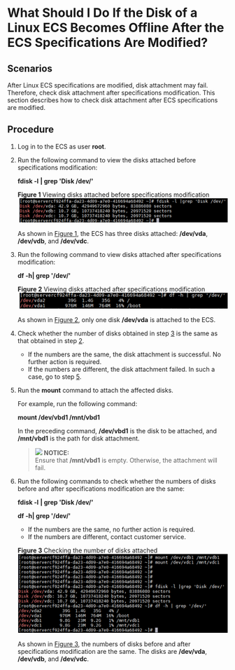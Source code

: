 # What Should I Do If the Disk of a Linux ECS Becomes Offline After the ECS Specifications Are Modified?<a name="EN-US_TOPIC_0214940106"></a>

## Scenarios<a name="section18368526611"></a>

After Linux ECS specifications are modified, disk attachment may fail. Therefore, check disk attachment after specifications modification. This section describes how to check disk attachment after ECS specifications are modified.

## Procedure<a name="section17221430392"></a>

1.  Log in to the ECS as user  **root**.
2.  <a name="en-us_topic_0120890833_li218141135312"></a>Run the following command to view the disks attached before specifications modification:

    **fdisk -l** **| grep 'Disk /dev/'**

    **Figure  1**  Viewing disks attached before specifications modification<a name="en-us_topic_0120890833_fig10595124010458"></a>  
    ![](figures/viewing-disks-attached-before-specifications-modification.png "viewing-disks-attached-before-specifications-modification")

    As shown in  [Figure 1](#en-us_topic_0120890833_fig10595124010458), the ECS has three disks attached:  **/dev/vda**,  **/dev/vdb**, and  **/dev/vdc**.

3.  <a name="en-us_topic_0120890833_li161843557534"></a>Run the following command to view disks attached after specifications modification:

    **df -h| grep '/dev/'**

    **Figure  2**  Viewing disks attached after specifications modification<a name="en-us_topic_0120890833_fig692535712437"></a>  
    ![](figures/viewing-disks-attached-after-specifications-modification.png "viewing-disks-attached-after-specifications-modification")

    As shown in  [Figure 2](#en-us_topic_0120890833_fig692535712437), only one disk  **/dev/vda**  is attached to the ECS.

4.  Check whether the number of disks obtained in step  [3](#en-us_topic_0120890833_li161843557534)  is the same as that obtained in step  [2](#en-us_topic_0120890833_li218141135312).
    -   If the numbers are the same, the disk attachment is successful. No further action is required.
    -   If the numbers are different, the disk attachment failed. In such a case, go to step  [5](#en-us_topic_0120890833_li1478325211557).

5.  <a name="en-us_topic_0120890833_li1478325211557"></a>Run the  **mount**  command to attach the affected disks.

    For example, run the following command:

    **mount /dev/vbd1 /mnt/vbd1**

    In the preceding command,  **/dev/vbd1**  is the disk to be attached, and  **/mnt/vbd1**  is the path for disk attachment.

    >![](/images/icon-notice.gif) **NOTICE:**   
    >Ensure that  **/mnt/vbd1**  is empty. Otherwise, the attachment will fail.  

6.  Run the following commands to check whether the numbers of disks before and after specifications modification are the same:

    **fdisk -l** **| grep 'Disk /dev/'**

    **df -h| grep '/dev/'**

    -   If the numbers are the same, no further action is required.
    -   If the numbers are different, contact customer service.

    **Figure  3**  Checking the number of disks attached<a name="en-us_topic_0120890833_fig722411124917"></a>  
    ![](figures/checking-the-number-of-disks-attached.png "checking-the-number-of-disks-attached")

    As shown in  [Figure 3](#en-us_topic_0120890833_fig722411124917), the numbers of disks before and after specifications modification are the same. The disks are  **/dev/vda**,  **/dev/vdb**, and  **/dev/vdc**.


